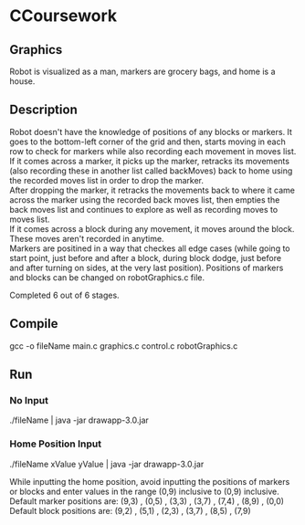 # CCoursework

## Graphics 
Robot is visualized as a man, markers are grocery bags, and home is a house.

## Description
Robot doesn't have the knowledge of positions of any blocks or markers. It goes to the bottom-left corner of the grid and then, starts moving in each row to check for markers while also recording each movement in moves list.     
If it comes across a marker, it picks up the marker, retracks its movements (also recording these in another list called backMoves) back to home using the recorded moves list in order to drop the marker.    
After dropping the marker, it retracks the movements back to where it came across the marker using the recorded back moves list, then empties the back moves list and continues to explore as well as recording moves to moves list.    
If it comes across a block during any movement, it moves around the block. These moves aren't recorded in anytime.      
Markers are positined in a way that checkes all edge cases (while going to start point, just before and after a block, during block dodge, just before and after turning on sides, at the very last position). Positions of markers and blocks can be changed on robotGraphics.c file.

Completed 6 out of 6 stages. 

## Compile
gcc -o fileName main.c graphics.c control.c robotGraphics.c 

## Run
### No Input
./fileName | java -jar drawapp-3.0.jar
### Home Position Input
./fileName xValue yValue | java -jar drawapp-3.0.jar

While inputting the home position, avoid inputting the positions of markers or blocks and enter values in the range (0,9) inclusive to (0,9) inclusive.  
Default marker positions are: (9,3) , (0,5) , (3,3) , (3,7) , (7,4) , (8,9) , (0,0)   
Default block positions are: (9,2) , (5,1) , (2,3) , (3,7) , (8,5) , (7,9)